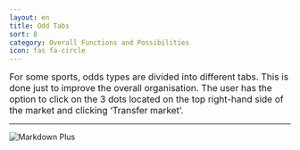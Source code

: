 ```yaml
---
layout: en
title: Odd Tabs
sort: 8
category: Overall Functions and Possibilities
icon: fas fa-circle
---
```

<p class="message">

</p>

<font size="3">For some sports, odds types are divided into different tabs. This is done just to improve the overall organisation. The user has the option to click on the 3 dots located on the top right-hand side of the market and clicking ‘Transfer market’.</font>

---

![Markdown Plus]({{site.baseurl}}/public/images/gestione-quote/transfer-market.png)